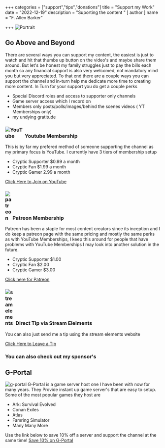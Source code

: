 +++
categories = ["support","tips","donations"]
title = "Support my Work"
date = "2022-12-19"
description = "Suporting the content "
[ author ]
  name = "F. Allen Barker"
 
+++
<img src="/images/NeoLogo.png" class="circle" alt="Portrait" style="max-width:150px" />

## Go Above and Beyond

There are several ways you can support my content, the easiest is just to watch and hit that thumbs up button on the video's and maybe share them around.
But let's be honest my family struggles just to pay the bills each month so any financial support is also very welcomed, not mandatory mind you but very appreciated.
To that end there are a couple ways you can support the channel and in-turn help me dedicate more time to creating more content. In Turn for your support you do get a couple perks
- Special Discord roles and access to supporter only channels
- Game server access which I record on
- Members only posts/polls/images/behind the scenes videos ( YT Memberships only)
- my undying gratitude

###  <img src="/images/yt_logo.png"  alt="YouTube" style="max-width:60px" />   Youtube Membership         
This is by far my prefered method of someone supporting the channel as my primary focus is YouTube. I currently have 3 tiers of membership setup
- Cryptic Supporter $0.99 a month
- Cryptic Fan $1.99 a month
- Cryptic Gamer 2.99 a month

[Click Here to Join on YouTube](https://www.youtube.com/@neocrypter)

### <img src="/images/patreon.png"  alt="patreon" style="max-width:20px" /> Patreon Membership
Patreon has been a staple for most content creators since its inception and I do keep a patreon page with the same pricing and mostly the same perks as with YouTube Memberships, I keep this around for people that have problems with YouTube Memberships I may look into another solution in the future.
- Cryptic Supporter $1.00
- Cryptic Fan $2.00
- Cryptic Gamer $3.00

[Click here for Patreon](https://www.patreon.com/neocrypter)

### <img src="/images/SE_logo.jpg"  alt="stream elements" style="max-width:30px" /> Direct Tip via Stream Elelments
You can also just send me a tip using the stream elements website 

[Click Here to Leave a Tip](https://streamelements.com/neocrypter-8602/tip)

### You can also check out my sponsor's

## G-Portal
<img src="/images/gportal.png"  alt="g-portal" style="max-width:150px" />
G-Portal is a game server host one I have been with now for many years. They Provide instant up game server's that are easy to setup. 
Some of the most popular games they host are

- Ark: Survival Evolved
- Conan Exiles
- Atlas
- Famring Simulator
- Many Many More
 
 Use the link below to save 10% off a server and support the channel at the same time!
 [Save 10% on G-Portal](https://www.g-portal.com?ref=NeoCrypter)